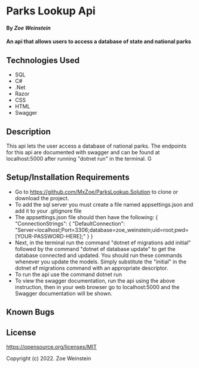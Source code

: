 # Parks Lookup Api

#### By _**Zoe Weinstein**_

#### An api that allows users to access a database of state and national parks

## Technologies Used

* SQL
* C#
* .Net
* Razor
* CSS
* HTML
* Swagger

## Description

This api lets the user access a database of national parks.
The endpoints for this api are documented with swagger and can be found at localhost:5000 after running "dotnet run" in the terminal.
G
## Setup/Installation Requirements

* Go to https://github.com/MxZoe/ParksLookup.Solution to clone or download the project. 
* To add the sql server you must create a file named appsettings.json and add it to your .gitignore file
* The appsettings.json file should then have the following:
{
    "ConnectionStrings": {
        "DefaultConnection": "Server=localhost;Port=3306;database=zoe_weinstein;uid=root;pwd=[YOUR-PASSWORD-HERE];"
    }
}
* Next, in the terminal run the command "dotnet ef migrations add initial" followed by the command "dotnet ef database update" to get the database connected and updated. You should run these commands whenever you update the models. Simply substitute the "initial" in the dotnet ef migrations command with an appropriate descriptor.
* To run the api use the command dotnet run
* To view the swagger documentation, run the api using the above instruction, then in your web browser go to localhost:5000 and the Swagger documentation will be shown.
## Known Bugs

## License

https://opensource.org/licenses/MIT

Copyright (c) 2022. Zoe Weinstein